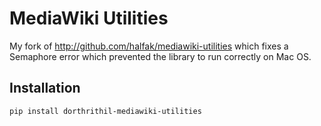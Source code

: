 # MediaWiki Utilities

My fork of http://github.com/halfak/mediawiki-utilities which fixes a Semaphore error which prevented the library to run correctly on Mac OS.

## Installation

`pip install dorthrithil-mediawiki-utilities`
